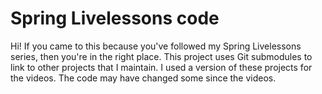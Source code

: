 Spring Livelessons code
==================

Hi! If you came to this because you've followed my Spring Livelessons series, then you're in the right place. 
This project uses Git submodules to link to other projects that I maintain. I used a version of these projects for the videos. 
The code may have changed some since the videos.
